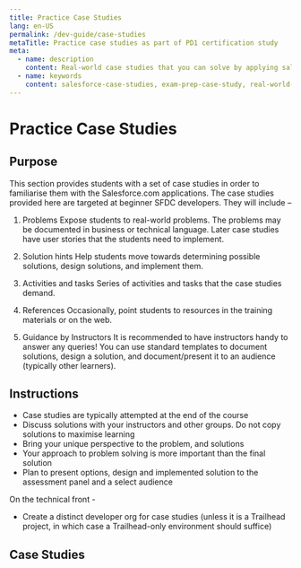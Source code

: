 ```yaml
---
title: Practice Case Studies
lang: en-US
permalink: /dev-guide/case-studies
metaTitle: Practice case studies as part of PD1 certification study
meta:
  - name: description
    content: Real-world case studies that you can solve by applying salesforce developer knowledge. Focused on beginners.
  - name: keywords
    content: salesforce-case-studies, exam-prep-case-study, real-world-problems
---
```


# Practice Case Studies

## Purpose

This section provides students with a set of case studies in order to familiarise them with the Salesforce.com applications. The case studies provided here are targeted at beginner SFDC developers. They will include –

1. Problems
   Expose students to real-world problems. The problems may be documented in business or technical language. Later case studies have user stories that the students need to implement.

2. Solution hints
   Help students move towards determining possible solutions, design solutions, and implement them.

3. Activities and tasks
   Series of activities and tasks that the case studies demand.

4. References
   Occasionally, point students to resources in the training materials or on the web.

5. Guidance by Instructors
   It is recommended to have instructors handy to answer any queries! You can use standard templates to document solutions, design a solution, and document/present it to an audience (typically other learners).

## Instructions

- Case studies are typically attempted at the end of the course
- Discuss solutions with your instructors and other groups. Do not copy solutions to maximise learning
- Bring your unique perspective to the problem, and solutions
- Your approach to problem solving is more important than the final solution
- Plan to present options, design and implemented solution to the assessment panel and a select audience

On the technical front -

- Create a distinct developer org for case studies (unless it is a Trailhead project, in which case a Trailhead-only environment should suffice)

## Case Studies

<CaseStudyList caseStudyPath="/dev-guide/_case-study"> </CaseStudyList>
